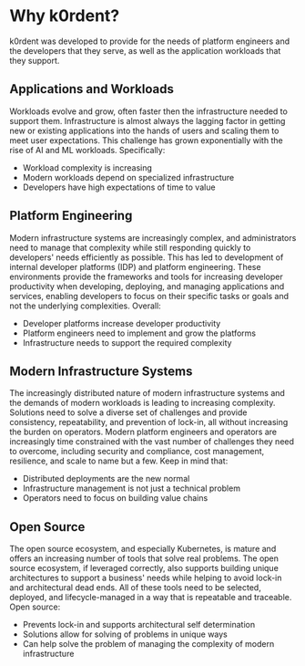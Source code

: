 # Why k0rdent?

k0rdent was developed to provide for the needs of platform engineers and the developers that they serve, as well as the application workloads that they support. 

## Applications and Workloads

Workloads evolve and grow, often faster then the infrastructure needed to support them. Infrastructure is almost always the lagging factor in getting new or existing applications into the hands of users and scaling them to meet user expectations. This challenge has grown exponentially with the rise of AI and ML workloads. Specifically:

* Workload complexity is increasing
* Modern workloads depend on specialized infrastructure
* Developers have high expectations of time to value

## Platform Engineering

Modern infrastructure systems are increasingly complex, and administrators need to manage that complexity while still responding quickly to developers' needs efficiently as possible. This has led to development of internal developer platforms (IDP) and platform engineering. These environments provide the frameworks and tools for increasing developer productivity when developing, deploying, and managing applications and services, enabling developers to focus on their specific tasks or goals and not the underlying complexities. Overall:

* Developer platforms increase developer productivity
* Platform engineers need to implement and grow the platforms
* Infrastructure needs to support the required complexity

## Modern Infrastructure Systems

The increasingly distributed nature of modern infrastructure systems and the demands of modern workloads is leading to increasing complexity. Solutions need to solve a diverse set of challenges and provide consistency, repeatability, and prevention of lock-in, all without increasing the burden on operators. Modern platform engineers and operators are increasingly time constrained with the vast number of challenges they need to overcome, including security and compliance, cost management, resilience, and scale to name but a few. Keep in mind that:

* Distributed deployments are the new normal
* Infrastructure management is not just a technical problem
* Operators need to focus on building value chains

## Open Source

The open source ecosystem, and especially Kubernetes, is mature and offers an increasing number of tools that solve real problems. The open source ecosystem, if leveraged correctly, also supports building unique architectures to support a business' needs while helping to avoid lock-in and architectural dead ends. All of these tools need to be selected, deployed, and lifecycle-managed in a way that is repeatable and traceable. Open source:

* Prevents lock-in and supports architectural self determination
* Solutions allow for solving of problems in unique ways
* Can help solve the problem of managing the complexity of modern infrastructure
